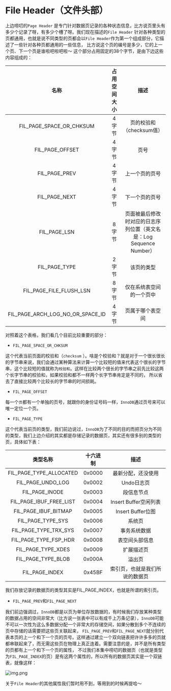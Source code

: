 # File Header（文件头部）

上边唠叨的`Page Header`
是专门针对数据页记录的各种状态信息，比方说页里头有多少个记录了呀，有多少个槽了呀。我们现在描述的`File Header`
针对各种类型的页都通用，也就是说不同类型的页都会以`File Header`作为第一个组成部分，它描述了一些针对各种页都通用的一些信息，
比方说这个页的编号是多少，它的上一个页、下一个页是谁啦吧啦吧啦～ 这个部分占用固定的38个字节，是由下边这些内容组成的：

|                名称                 | 占用空间大小 |                     描述                      |
|:---------------------------------:|:------:|:-------------------------------------------:|
|     FIL_PAGE_SPACE_OR_CHKSUM	     |  4字节   |              	页的校验和（checksum值）              |
|         FIL_PAGE_OFFSET	          |  4字节	  |                     页号                      |
|          FIL_PAGE_PREV	           |  4字节	  |                   上一个页的页号                   |
|          FIL_PAGE_NEXT	           |  4字节	  |                   下一个页的页号                   |
|           FIL_PAGE_LSN	           |  8字节	  | 页面被最后修改时对应的日志序列位置（英文名是：Log Sequence Number） |
|          FIL_PAGE_TYPE	           |  2字节	  |                    该页的类型                    |
|     FIL_PAGE_FILE_FLUSH_LSN	      |  8字节	  |                仅在系统表空间的一个页中                 |
| FIL_PAGE_ARCH_LOG_NO_OR_SPACE_ID	 |  4字节	  |                  页属于哪个表空间                   |

对照着这个表格，我们看几个目前比较重要的部分：

* `FIL_PAGE_SPACE_OR_CHKSUM`

这个代表当前页面的校验和（`checksum`
）。啥是个校验和？就是对于一个很长很长的字节串来说，我们会通过某种算法来计算一个比较短的值来代表这个很长的字节串，这个比较短的值就称为`校验和`。这样在比较两个很长的字节串之前先比较这两个长字节串的校验和，如果校验和都不一样两个长字节串肯定是不同的，
所以省去了直接比较两个比较长的字节串的时间损耗。

* `FIL_PAGE_OFFSET`

每一个`页`都有一个单独的页号，就跟你的身份证号码一样，`InnoDB`通过页号来可以唯一定位一个页。

* `FIL_PAGE_TYPE`

这个代表当前页的类型，我们前边说过，`InnoDB`为了不同的目的而把页分为不同的类型，我们上边介绍的其实都是存储记录的数据页，其实还有很多别的类型的页，具体如下表：

| 类型名称	| 十六进制	| 描述 |
|:---------:|:------:|:----:|
| FIL_PAGE_TYPE_ALLOCATED	| 0x0000	| 最新分配，还没使用 |
| FIL_PAGE_UNDO_LOG	| 0x0002	| Undo日志页 |
| FIL_PAGE_INODE	| 0x0003	| 段信息节点 |
| FIL_PAGE_IBUF_FREE_LIST	| 0x0004	| Insert Buffer空闲列表 |
| FIL_PAGE_IBUF_BITMAP	| 0x0005	| Insert Buffer位图 |
| FIL_PAGE_TYPE_SYS	| 0x0006	| 系统页 |
| FIL_PAGE_TYPE_TRX_SYS	| 0x0007	| 事务系统数据 |
| FIL_PAGE_TYPE_FSP_HDR	| 0x0008	| 表空间头部信息 |
| FIL_PAGE_TYPE_XDES	| 0x0009	| 扩展描述页 |
| FIL_PAGE_TYPE_BLOB	| 0x000A	| 溢出页 |
| FIL_PAGE_INDEX	| 0x45BF	| 索引页，也就是我们所说的数据页 |

我们存放记录的数据页的类型其实是FIL_PAGE_INDEX，也就是所谓的索引页。

* `FIL_PAGE_PREV`和`FIL_PAGE_NEXT`

我们前边强调过，`InnoDB`都是以页为单位存放数据的，有时候我们存放某种类型的数据占用的空间非常大（比方说一张表中可以有成千上万条记录），`InnoDB`可能不可以一次性为这么多数据分配一个非常大的存储空间，如果分散到多个不连续的页中存储的话需要把这些页关联起来，
`FIL_PAGE_PREV`和`FIL_PAGE_NEXT`就分别代表本页的上一个和下一个页的页号。这样通过建立一个双向链表把许许多多的页就都串联起来了，而无需这些页在物理上真正连着。需要注意的是，并不是所有类型的页都有上一个和下一个页的属性，
不过我们本集中唠叨的数据页（也就是类型为`FIL_PAGE_INDEX`的页）是有这两个属性的，所以所有的数据页其实是一个双链表，就像这样：

![img.png](/数据库/MySQL/InnoDB数据页结构/img-14.png)

关于`File Header`的其他属性我们暂时用不到，等用到的时候再提哈～

